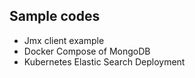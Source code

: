 ## Sample codes

* Jmx client example
* Docker Compose of MongoDB
* Kubernetes Elastic Search Deployment 
